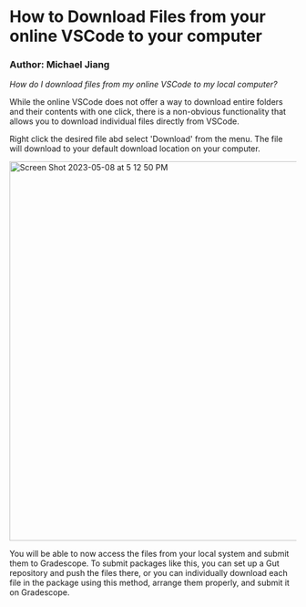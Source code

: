 # How to Download Files from your online VSCode to your computer
### Author: Michael Jiang

<i>How do I download files from my online VSCode to my local computer?</i>



While the online VSCode does not offer a way to download entire folders and their contents with one click, there is a non-obvious functionality that allows you to download individual files directly from VSCode.

Right click the desired file abd select 'Download' from the menu. The file will download to your default download location on your computer.

<img width="666" alt="Screen Shot 2023-05-08 at 5 12 50 PM" src="https://user-images.githubusercontent.com/55816618/236938440-91ced3bf-620a-4ffd-bbca-6e8d5aeb0b2d.png">

You will be able to now access the files from your local system and submit them to Gradescope. To submit packages like this, you can set up a Gut repository and push the files there, or you can individually download each file in the package using this method, arrange them properly, and submit it on Gradescope.
